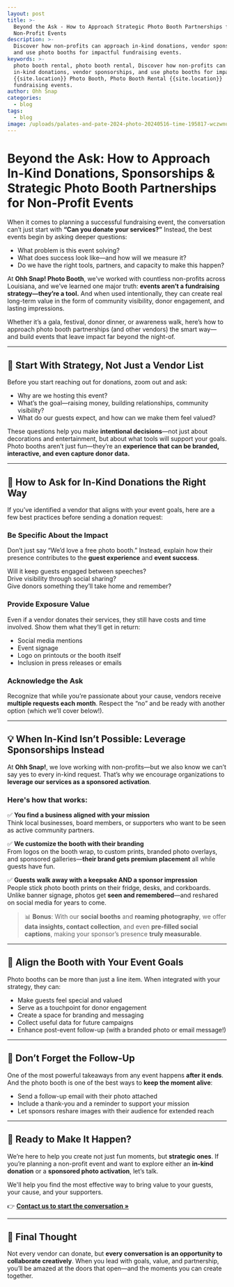 ```yaml
---
layout: post
title: >-
  Beyond the Ask - How to Approach Strategic Photo Booth Partnerships for
  Non-Profit Events
description: >-
  Discover how non-profits can approach in-kind donations, vendor sponsorships,
  and use photo booths for impactful fundraising events.
keywords: >-
  photo booth rental, photo booth rental, Discover how non-profits can approach
  in-kind donations, vendor sponsorships, and use photo booths for impactful,
  {{site.location}} Photo Booth, Photo Booth Rental {{site.location}}
  fundraising events.
author: Ohh Snap
categories:
  - blog
tags:
  - blog
image: /uploads/palates-and-pate-2024-photo-20240516-time-195817-wczwnu.jpeg
---
```

# Beyond the Ask: How to Approach In-Kind Donations, Sponsorships & Strategic Photo Booth Partnerships for Non-Profit Events

When it comes to planning a successful fundraising event, the conversation can’t just start with **“Can you donate your services?”** Instead, the best events begin by asking deeper questions:

* What problem is this event solving?
* What does success look like—and how will we measure it?
* Do we have the right tools, partners, and capacity to make this happen?

At **Ohh Snap! Photo Booth**, we’ve worked with countless non-profits across Louisiana, and we’ve learned one major truth: **events aren’t a fundraising strategy—they’re a tool.** And when used intentionally, they can create real long-term value in the form of community visibility, donor engagement, and lasting impressions.

Whether it’s a gala, festival, donor dinner, or awareness walk, here’s how to approach photo booth partnerships (and other vendors) the smart way—and build events that leave impact far beyond the night-of.

---

## 🧠 Start With Strategy, Not Just a Vendor List

Before you start reaching out for donations, zoom out and ask:

* Why are we hosting this event?
* What’s the goal—raising money, building relationships, community visibility?
* What do our guests expect, and how can we make them feel valued?

These questions help you make **intentional decisions**—not just about decorations and entertainment, but about what tools will support your goals. Photo booths aren’t just fun—they’re an **experience that can be branded, interactive, and even capture donor data.**

---

## 🤝 How to Ask for In-Kind Donations the Right Way

If you’ve identified a vendor that aligns with your event goals, here are a few best practices before sending a donation request:

### Be Specific About the Impact

Don’t just say “We’d love a free photo booth.” Instead, explain how their presence contributes to the **guest experience** and **event success**.

Will it keep guests engaged between speeches?<br>
Drive visibility through social sharing?<br>
Give donors something they’ll take home and remember?

### Provide Exposure Value

Even if a vendor donates their services, they still have costs and time involved. Show them what they’ll get in return:

* Social media mentions
* Event signage
* Logo on printouts or the booth itself
* Inclusion in press releases or emails

### Acknowledge the Ask

Recognize that while you’re passionate about your cause, vendors receive **multiple requests each month**. Respect the “no” and be ready with another option (which we’ll cover below!).

---

## 💡 When In-Kind Isn’t Possible: Leverage Sponsorships Instead

At **Ohh Snap!**, we love working with non-profits—but we also know we can’t say yes to every in-kind request. That’s why we encourage organizations to **leverage our services as a sponsored activation**.

### Here's how that works:

✅ **You find a business aligned with your mission**<br>
Think local businesses, board members, or supporters who want to be seen as active community partners.

✅ **We customize the booth with their branding**<br>
From logos on the booth wrap, to custom prints, branded photo overlays, and sponsored galleries—**their brand gets premium placement** all while guests have fun.

✅ **Guests walk away with a keepsake AND a sponsor impression**<br>
People stick photo booth prints on their fridge, desks, and corkboards.<br>
Unlike banner signage, photos get **seen and remembered**—and reshared on social media for years to come.

> 📊 **Bonus**: With our **social booths** and **roaming photography**, we offer **data insights, contact collection**, and even **pre-filled social captions**, making your sponsor’s presence **truly measurable**.

---

## 🎯 Align the Booth with Your Event Goals

Photo booths can be more than just a line item. When integrated with your strategy, they can:

* Make guests feel special and valued
* Serve as a touchpoint for donor engagement
* Create a space for branding and messaging
* Collect useful data for future campaigns
* Enhance post-event follow-up (with a branded photo or email message!)

---

## 🔁 Don’t Forget the Follow-Up

One of the most powerful takeaways from any event happens **after it ends**. And the photo booth is one of the best ways to **keep the moment alive**:

* Send a follow-up email with their photo attached
* Include a thank-you and a reminder to support your mission
* Let sponsors reshare images with their audience for extended reach

---

## 🎉 Ready to Make It Happen?

We’re here to help you create not just fun moments, but **strategic ones**. If you’re planning a non-profit event and want to explore either an **in-kind donation** or a **sponsored photo activation**, let’s talk.

We'll help you find the most effective way to bring value to your guests, your cause, and your supporters.

👉 **[Contact us to start the conversation »](https://ohhsnapbooth.com/contact-ohh-snap-photobooth)**

---

## 📝 Final Thought

Not every vendor can donate, but **every conversation is an opportunity to collaborate creatively**. When you lead with goals, value, and partnership, you’ll be amazed at the doors that open—and the moments you can create together.